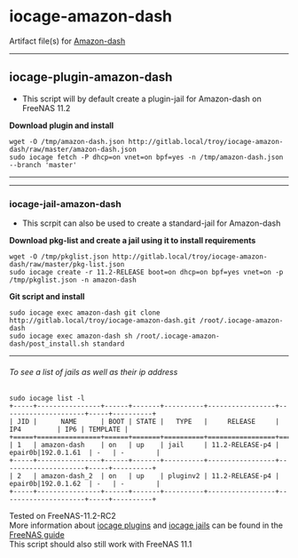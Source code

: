 # iocage-amazon-dash
Artifact file(s) for [Amazon-dash](http://docs.nekmo.org/amazon-dash/readme.html)

---
## iocage-plugin-amazon-dash

 - This script will by default create a plugin-jail for Amazon-dash on FreeNAS 11.2 

**Download plugin and install**

    wget -O /tmp/amazon-dash.json http://gitlab.local/troy/iocage-amazon-dash/raw/master/amazon-dash.json
    sudo iocage fetch -P dhcp=on vnet=on bpf=yes -n /tmp/amazon-dash.json --branch 'master'

---
---
### iocage-jail-amazon-dash

 - This scrpit can also be used to create a standard-jail for Amazon-dash 

**Download pkg-list and create a jail using it to install requirements**

    wget -O /tmp/pkglist.json http://gitlab.local/troy/iocage-amazon-dash/raw/master/pkg-list.json
    sudo iocage create -r 11.2-RELEASE boot=on dhcp=on bpf=yes vnet=on -p /tmp/pkglist.json -n amazon-dash

**Git script and install**

    sudo iocage exec amazon-dash git clone http://gitlab.local/troy/iocage-amazon-dash.git /root/.iocage-amazon-dash
    sudo iocage exec amazon-dash sh /root/.iocage-amazon-dash/post_install.sh standard

---

###### To see a list of jails as well as their ip address

    sudo iocage list -l
    +-----+----------------+------+-------+----------+-----------------+---------------------+-----+----------+
    | JID |      NAME      | BOOT | STATE |   TYPE   |     RELEASE     |         IP4         | IP6 | TEMPLATE |
    +=====+================+======+=======+==========+=================+=====================+=====+==========+
    | 1   | amazon-dash    | on   | up    | jail     | 11.2-RELEASE-p4 | epair0b|192.0.1.61  | -   | -        |
    +-----+----------------+------+-------+----------+-----------------+---------------------+-----+----------+
    | 2   | amazon-dash_2  | on   | up    | pluginv2 | 11.2-RELEASE-p4 | epair0b|192.0.1.62  | -   | -        |
    +-----+----------------+------+-------+----------+-----------------+---------------------+-----+----------+


Tested on FreeNAS-11.2-RC2  
More information about [iocage plugins](https://doc.freenas.org/11.2/plugins.html) and [iocage jails](https://doc.freenas.org/11.2/jails.html) can be found in the [FreeNAS guide](https://doc.freenas.org/11.2/intro.html#introduction)  
This script should also still work with FreeNAS 11.1
